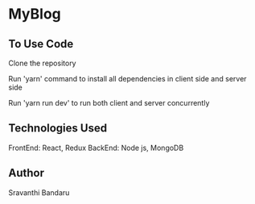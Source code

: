 # MyBlog
## To Use Code
Clone the repository

Run 'yarn' command to install all dependencies in client side and server side

Run 'yarn run dev' to run both client and server concurrently

## Technologies Used

FrontEnd: React, Redux
BackEnd: Node js, MongoDB

## Author
Sravanthi Bandaru

